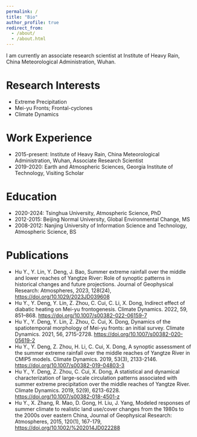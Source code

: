 ```yaml
---
permalink: /
title: "Bio"
author_profile: true
redirect_from: 
  - /about/
  - /about.html
---
```


I am currently an associate research scientist at Institute of Heavy Rain, China Meteorological Administration, Wuhan.

Research Interests
======
* Extreme Precipitation
* Mei-yu Fronts; Frontal-cyclones
* Climate Dynamics

Work Experience
======
* 2015-present: Institute of Heavy Rain, China Meteorological Administration, Wuhan, Associate Research Scientist
* 2019-2020: Earth and Atmospheric Sciences, Georgia Institute of Technology, Visiting Scholar

Education
======
* 2020-2024: Tsinghua University, Atmospheric Science, PhD
* 2012-2015: Beijing Normal University, Global Environmental Change, MS
* 2008-2012: Nanjing University of Information Science and Technology, Atmospheric Science, BS

Publications
======
* Hu Y., Y. Lin, Y. Deng, J. Bao, Summer extreme rainfall over the middle and lower reaches of Yangtze River: Role of synoptic patterns in historical changes and future projections. Journal of Geophysical Research: Atmospheres, 2023, 128(24), https://doi.org/10.1029/2023JD039608
* Hu Y., Y. Deng, Y. Lin, Z. Zhou, C. Cui, C. Li, X. Dong, Indirect effect of diabatic heating on Mei-yu frontogenesis. Climate Dynamics. 2022, 59, 851–868. https://doi.org/10.1007/s00382-022-06159-7
* Hu Y., Y. Deng, Y. Lin, Z. Zhou, C. Cui, X. Dong, Dynamics of the spatiotemporal morphology of Mei-yu fronts: an initial survey. Climate Dynamics. 2021, 56, 2715-2728. https://doi.org/10.1007/s00382-020-05619-2
* Hu Y., Y. Deng, Z. Zhou, H. Li, C. Cui, X. Dong, A synoptic assessment of the summer extreme rainfall over the middle reaches of Yangtze River in CMIP5 models. Climate Dynamics. 2019, 53(3), 2133-2146. https://doi.org/10.1007/s00382-019-04803-3
* Hu Y., Y. Deng, Z. Zhou, C. Cui, X. Dong, A statistical and dynamical characterization of large-scale circulation patterns associated with summer extreme precipitation over the middle reaches of Yangtze River. Climate Dynamics. 2019, 52(9), 6213-6228. https://doi.org/10.1007/s00382-018-4501-z
* Hu Y., X. Zhang, R. Mao, D. Gong, H. Liu, J. Yang, Modeled responses of summer climate to realistic land use/cover changes from the 1980s to the 2000s over eastern China, Journal of Geophysical Research: Atmospheres, 2015, 120(1), 167-179, https://doi.org/10.1002/%202014JD022288

